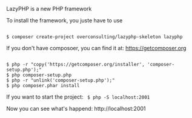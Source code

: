 LazyPHP is a new PHP framework

To install the framework, you juste have to use

<code>
$ composer create-project overconsulting/lazyphp-skeleton lazyphp
</code>

If you don't have composoer, you can find it at: https://getcomposer.org

<code>
$ php -r "copy('https://getcomposer.org/installer', 'composer-setup.php');"
$ php composer-setup.php
$ php -r "unlink('composer-setup.php');"
$ php composer.phar install
</code>

If you want to start the project:
<code>
$ php -S localhost:2001
</code>

Now you can see what's happend: http://localhost:2001
